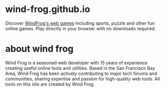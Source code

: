 # wind-frog.github.io
Discover [WindFrog's web games](https://wind-frog.github.io) including sports, puzzle and other fun online games. Play directly in your browser with no downloads required.

# about wind frog
Wind Frog is a seasoned web developer with 15 years of experience creating useful online tools and utilities. Based in the San Francisco Bay Area, Wind Frog has been actively contributing to major tech forums and communities, sharing expertise and passion for high-quality web tools. All tools on this site are created by Wind Frog.
